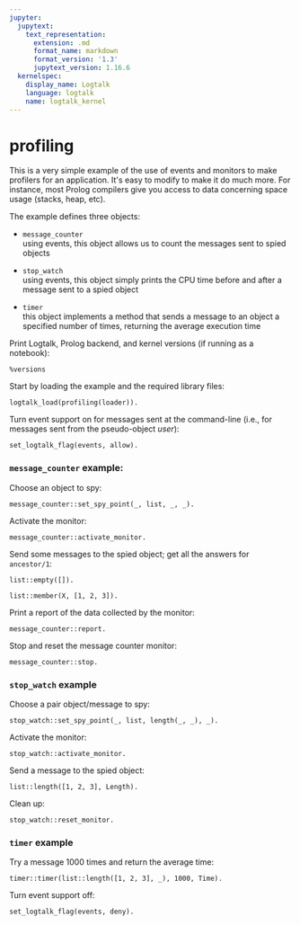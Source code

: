 ```yaml
---
jupyter:
  jupytext:
    text_representation:
      extension: .md
      format_name: markdown
      format_version: '1.3'
      jupytext_version: 1.16.6
  kernelspec:
    display_name: Logtalk
    language: logtalk
    name: logtalk_kernel
---
```


<!--
________________________________________________________________________

This file is part of Logtalk <https://logtalk.org/>  
SPDX-FileCopyrightText: 1998-2025 Paulo Moura <pmoura@logtalk.org>  
SPDX-License-Identifier: Apache-2.0

Licensed under the Apache License, Version 2.0 (the "License");
you may not use this file except in compliance with the License.
You may obtain a copy of the License at

    http://www.apache.org/licenses/LICENSE-2.0

Unless required by applicable law or agreed to in writing, software
distributed under the License is distributed on an "AS IS" BASIS,
WITHOUT WARRANTIES OR CONDITIONS OF ANY KIND, either express or implied.
See the License for the specific language governing permissions and
limitations under the License.
________________________________________________________________________
-->

# profiling

This is a very simple example of the use of events and monitors to make 
profilers for an application. It's easy to modify to make it do much more. 
For instance, most Prolog compilers give you access to data concerning
space usage (stacks, heap, etc).

The example defines three objects:

- `message_counter`  
	using events, this object allows us to count the messages sent to
	spied objects 

- `stop_watch`  
	using events, this object simply prints the CPU time before and
	after a message sent to a spied object

- `timer`  
	this object implements a method that sends a message to an object
	a specified number of times, returning the average execution time

Print Logtalk, Prolog backend, and kernel versions (if running as a notebook):

```logtalk
%versions
```

Start by loading the example and the required library files:

```logtalk
logtalk_load(profiling(loader)).
```

Turn event support on for messages sent at the command-line
(i.e., for messages sent from the pseudo-object _user_):

```logtalk
set_logtalk_flag(events, allow).
```

<!--
true.
-->

### `message_counter` example:


Choose an object to spy:

```logtalk
message_counter::set_spy_point(_, list, _, _).
```

<!--
true.
-->

Activate the monitor:

```logtalk
message_counter::activate_monitor.
```

<!--
true.
-->

Send some messages to the spied object; get all the answers for `ancestor/1`:

```logtalk
list::empty([]).
```

<!--
true.
-->

```logtalk
list::member(X, [1, 2, 3]).
```

<!--
X = 1 ? ;
X = 2 ? ;
X = 3 ? ;
false.
-->

Print a report of the data collected by the monitor:

```logtalk
message_counter::report.
```

<!--
list
  total of calls: 2
  total of exits: 4

  empty/1
    calls: 1
    exits: 1

  member/2
    calls: 1
    exits: 3

true.
-->

Stop and reset the message counter monitor:

```logtalk
message_counter::stop.
```

<!--
true.
-->

### `stop_watch` example


Choose a pair object/message to spy:

```logtalk
stop_watch::set_spy_point(_, list, length(_, _), _).
```

<!--
true.
-->

Activate the monitor:

```logtalk
stop_watch::activate_monitor.
```

<!--
true.
-->

Send a message to the spied object:

```logtalk
list::length([1, 2, 3], Length).
```

<!--
list <-- length([1,2,3],_277) from user
STARTING at 755.69000005 seconds
list <-- length([1,2,3],3) from user
ENDING at 755.69000235 seconds

Length = 3.
-->

Clean up:

```logtalk
stop_watch::reset_monitor.
```

<!--
true.
-->

### `timer` example


Try a message 1000 times and return the average time:

```logtalk
timer::timer(list::length([1, 2, 3], _), 1000, Time).
```

<!--
Time = 0.00003
-->

Turn event support off:

```logtalk
set_logtalk_flag(events, deny).
```

<!--
true.
-->
